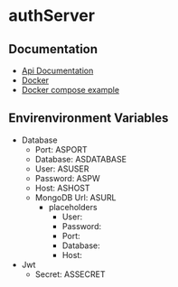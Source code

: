 # authServer

## Documentation
- [Api Documentation](https://documenter.getpostman.com/view/14220165/TzeZERnx)
- [Docker](https://hub.docker.com/r/mertdogan/auth-server)
- [Docker compose example](docker-compose-example.yml)

## Envirenvironment Variables
- Database
  - Port: ASPORT
  - Database: ASDATABASE
  - User: ASUSER
  - Password: ASPW
  - Host: ASHOST
  - MongoDB Url: ASURL
    - placeholders
      - User: <user>
      - Password: <password>
      - Port: <port>
      - Database: <database>
      - Host: <host>
- Jwt
  - Secret: ASSECRET
